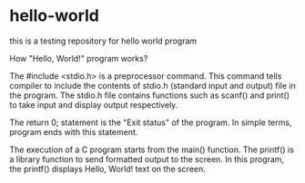 # hello-world
this is a testing repository for hello world program


How "Hello, World!" program works?

The #include <stdio.h> is a preprocessor command. This command tells compiler to include the contents of stdio.h (standard input and output) file in the program.
The stdio.h file contains functions such as scanf() and print() to take input and display output respectively.


The return 0; statement is the "Exit status" of the program. In simple terms, program ends with this statement.

The execution of a C program starts from the main() function.
The printf() is a library function to send formatted output to the screen. In this program, the printf() displays Hello, World! text on the screen.

